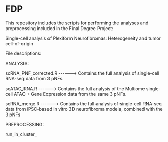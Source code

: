 # FDP
This repository includes the scripts for performing the analyses and preprocessing included in the Final Degree Project: 

Single-cell analysis of Plexiform Neurofibromas: Heterogeneity and tumor cell-of-origin

File descriptions:


ANALYSIS:

scRNA_PNF_corrected.R ------> Contains the full analysis of single-cell RNA-seq data from 3 pNFs.

scATAC_RNA.R ------> Contains the full analysis of the Multiome single-cell ATAC + Gene Expression data from the same 3 pNFs.

scRNA_merge.R ------> Contains the full analysis of single-cell RNA-seq data from iPSC-based in vitro 3D neurofibroma models, combined with the 3 pNFs


PREPROCESSING:

run_in_cluster_
